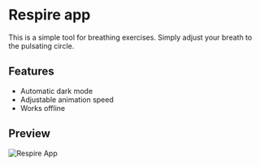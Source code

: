 # Respire app

This is a simple tool for breathing exercises. Simply adjust your breath to the pulsating circle.

## Features

- Automatic dark mode
- Adjustable animation speed
- Works offline

## Preview

![Respire App](https://github.com/shouhu21/respire-app/blob/main/public/img/preview-01.png)
